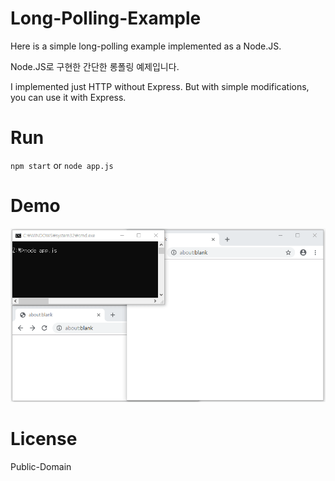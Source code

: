 # Long-Polling-Example
Here is a simple long-polling example implemented as a Node.JS.

Node.JS로 구현한 간단한 롱폴링 예제입니다.

I implemented just HTTP without Express.
But with simple modifications, you can use it with Express.

# Run
`npm start` or `node app.js`

# Demo
![](./demo.gif)

# License
Public-Domain
